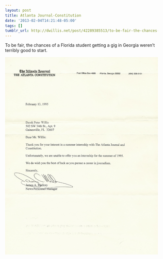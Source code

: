 ```yaml
---
layout: post
title: Atlanta Journal-Constitution
date: '2013-02-04T14:21:48-05:00'
tags: []
tumblr_url: http://dwillis.net/post/42289385513/to-be-fair-the-chances-of-a-florida-student
---
```

To be fair, the chances of a Florida student getting a gig in Georgia weren’t terribly good to start.

![AJC rejection letter](/images/ajc_rejection.png "AJC rejection letter")
